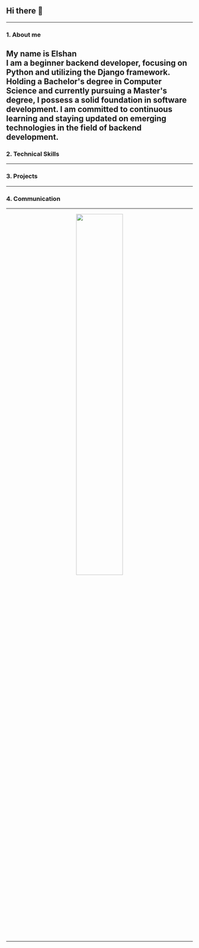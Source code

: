 ## Hi there 👋
---
### 1. About me

My name is Elshan</br>
I am a beginner backend developer, focusing on Python and utilizing the Django framework. Holding a Bachelor's degree in Computer Science and currently pursuing a Master's degree, I possess a solid foundation in software development. I am committed to continuous learning and staying updated on emerging technologies in the field of backend development.</br>
---
### 2. Technical Skills

---
### 3. Projects

---
### 4. Communication

---

<p align="center">
  <img height="50%" width="auto" src ="https://github-readme-stats.vercel.app/api/top-langs/?username=reyquazar&layout=compact&hide_border=true&theme=darcula&bg_color=00000000&langs_count=6&hide=jupyter%20notebook,tex,css,php&exclude_repo=Pacman-AI">
<br>

---
